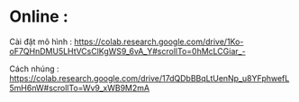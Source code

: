 # Online :

Cài đặt mô hình :
https://colab.research.google.com/drive/1Ko-oF7QHnDMU5LHtVCsClKgWS9_6vA_Y#scrollTo=0hMcLCGiar_-


Cách nhúng :
https://colab.research.google.com/drive/17dQDbBBqLtUenNp_u8YFphwefL5mH6nW#scrollTo=Wv9_xWB9M2mA